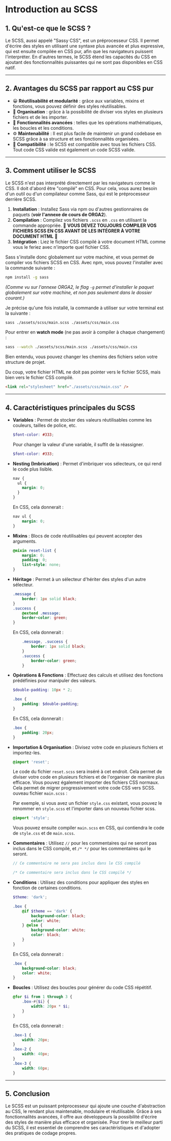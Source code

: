 # Introduction au SCSS

## 1. Qu'est-ce que le SCSS ?

Le SCSS, aussi appelé "Sassy CSS", est un préprocesseur CSS. Il permet d'écrire des styles en utilisant une syntaxe plus avancée et plus expressive, qui est ensuite compilée en CSS pur, afin que les navigateurs puissent l'interpréter. En d'autres termes, le SCSS étend les capacités du CSS en ajoutant des fonctionnalités puissantes qui ne sont pas disponibles en CSS natif.

---

## 2. Avantages du SCSS par rapport au CSS pur

- 😀 **Réutilisabilité et modularité** : grâce aux variables, mixins et fonctions, vous pouvez définir des styles réutilisables.
- 📜 **Organisation** : grâce à la possibilité de diviser vos styles en plusieurs fichiers et de les importer.
- 🔬 **Fonctionnalités avancées** : telles que les opérations mathématiques, les boucles et les conditions.
- ⚙️ **Maintenabilité** : Il est plus facile de maintenir un grand codebase en SCSS grâce à sa structure et ses fonctionnalités organisées.
- 🔨 **Compatibilité** : le SCSS est compatible avec tous les fichiers CSS. Tout code CSS valide est également un code SCSS valide.

---

## 3. Comment utiliser le SCSS

Le SCSS n'est pas interprété directement par les navigateurs comme le CSS. Il doit d'abord être "compilé" en CSS. Pour cela, vous aurez besoin d'un outil ou d'un compilateur comme Sass, qui est le préprocesseur derrière SCSS.

1. **Installation** : Installez Sass via npm ou d'autres gestionnaires de paquets (**voir l'annexe de cours de ORGA2**).
2. **Compilation** : Compilez vos fichiers `.scss` en `.css` en utilisant la commande appropriée. 🚨 **VOUS DEVEZ TOUJOURS COMPILER VOS FICHIERS SCSS EN CSS AVANT DE LES INTÉGRER À VOTRE DOCUMENT HTML** 🚨
3. **Intégration** : Liez le fichier CSS compilé à votre document HTML comme vous le feriez avec n'importe quel fichier CSS.

Sass s'installe donc globalement sur votre machine, et vous permet de compiler vos fichiers SCSS en CSS. Avec npm, vous pouvez l'installer avec la commande suivante :

```bash
npm install -g sass
```

_(Comme vu sur l'annexe ORGA2, le flag `-g` permet d'installer le paquet globalement sur votre machine, et non pas seulement dans le dossier courant.)_

Je précise qu'une fois installé, la commande à utiliser sur votre terminal est la suivante :

```bash
sass ./assets/scss/main.scss ./assets/css/main.css
```

Pour entrer en **watch mode** (ne pas avoir à compiler à chaque changement) :

```bash
sass --watch ./assets/scss/main.scss ./assets/css/main.css
```

Bien entendu, vous pouvez changer les chemins des fichiers selon votre structure de projet.

Du coup, votre fichier HTML ne doit pas pointer vers le fichier SCSS, mais bien vers le fichier CSS compilé.

```html
<link rel="stylesheet" href="./assets/css/main.css" />
```

---

## 4. Caractéristiques principales du SCSS

- **Variables** : Permet de stocker des valeurs réutilisables comme les couleurs, tailles de police, etc.

  ```scss
  $font-color: #333;
  ```

  Pour changer la valeur d'une variable, il suffit de la réassigner.

    ```scss
    $font-color: #333;
    ```

- **Nesting (Imbrication)** : Permet d'imbriquer vos sélecteurs, ce qui rend le code plus lisible.

  ```scss
  nav {
    ul {
      margin: 0;
    }
  }
  ```

    En CSS, cela donnerait :

    ```css
    nav ul {
        margin: 0;
    }
    ```

- **Mixins** : Blocs de code réutilisables qui peuvent accepter des arguments.

    ```scss
    @mixin reset-list {
        margin: 0;
        padding: 0;
        list-style: none;
    }
    ```

- **Héritage** : Permet à un sélecteur d'hériter des styles d'un autre sélecteur.

    ```scss
    .message {
        border: 1px solid black;
    }
    .success {
        @extend .message;
        border-color: green;
    }
    ```

    En CSS, cela donnerait :

    ```css
        .message, .success {
            border: 1px solid black;
        }
        .success {
            border-color: green;
        }
    ```

- **Opérations & Fonctions** : Effectuez des calculs et utilisez des fonctions prédéfinies pour manipuler des valeurs.

    ```scss
    $double-padding: 10px * 2;

    .box {
        padding: $double-padding;
    }
    ```

  En CSS, cela donnerait :

    ```css
    .box {
        padding: 20px;
    }
     ```

- **Importation & Organisation** : Divisez votre code en plusieurs fichiers et importez-les.

    ```scss
    @import 'reset';
    ```

    Le code du fichier `reset.scss` sera inséré à cet endroit. Cela permet de diviser votre code en plusieurs fichiers et de l'organiser de manière plus efficace. Vous pouvez également importer des fichiers CSS normaux. Cela permet de migrer progressivement votre code CSS vers SCSS.
ouveau fichier `main.scss` :


    Par exemple, si vous avez un fichier `style.css` existant, vous pouvez le renommer en `style.scss` et l'importer dans un nouveau fichier scss.

    ```scss
    @import 'style';
    ```

    Vous pouvez ensuite compiler `main.scss` en CSS, qui contiendra le code de `style.css` et de `main.scss`.

- **Commentaires** : Utilisez `//` pour les commentaires qui ne seront pas inclus dans le CSS compilé, et `/* */` pour les commentaires qui le seront.

    ```scss
    // Ce commentaire ne sera pas inclus dans le CSS compilé

    /* Ce commentaire sera inclus dans le CSS compilé */
    ```

- **Conditions** : Utilisez des conditions pour appliquer des styles en fonction de certaines conditions.

    ```scss
    $theme: 'dark';

    .box {
        @if $theme == 'dark' {
            background-color: black;
            color: white;
        } @else {
            background-color: white;
            color: black;
        }
    }
    ```

    En CSS, cela donnerait :

    ```css
    .box {
        background-color: black;
        color: white;
    }
    ```

- **Boucles** : Utilisez des boucles pour générer du code CSS répétitif.

    ```scss
    @for $i from 1 through 3 {
        .box-#{$i} {
            width: 20px * $i;
        }
    }
    ```

    En CSS, cela donnerait :

    ```css
    .box-1 {
        width: 20px;
    }
    .box-2 {
        width: 40px;
    }
    .box-3 {
        width: 60px;
    }
    ```

---

## 5. Conclusion

Le SCSS est un puissant préprocesseur qui ajoute une couche d'abstraction au CSS, le rendant plus maintenable, modulaire et réutilisable. Grâce à ses fonctionnalités avancées, il offre aux développeurs la possibilité d'écrire des styles de manière plus efficace et organisée. Pour tirer le meilleur parti du SCSS, il est essentiel de comprendre ses caractéristiques et d'adopter des pratiques de codage propres.

